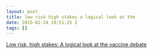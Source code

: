 ```yaml
---
layout: post
title: low risk high stakes a logical look at the
date: 2015-02-24 19:51:25 Z
tags: []
---
```

[Low risk, high stakes: A logical look at the vaccine debate](https://medium.com/@YellowLadybird/low-risk-high-stakes-a-logical-look-at-the-vaccine-debate-22e5f3d8b7af)


